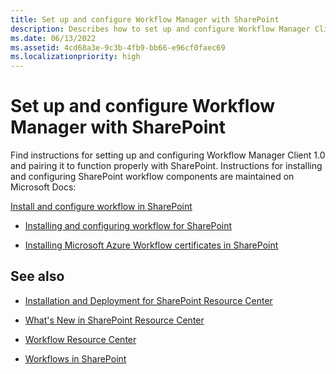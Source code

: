 ```yaml
---
title: Set up and configure Workflow Manager with SharePoint
description: Describes how to set up and configure Workflow Manager Client 1.0 and pair it to function correctly with SharePoint.
ms.date: 06/13/2022
ms.assetid: 4cd68a3e-9c3b-4fb9-bb66-e96cf0faec69
ms.localizationpriority: high
---
```



# Set up and configure Workflow Manager with SharePoint
Find instructions for setting up and configuring Workflow Manager Client 1.0 and pairing it to function properly with SharePoint. 
Instructions for installing and configuring SharePoint workflow components are maintained on Microsoft Docs:
  
    
    

 [Install and configure workflow in SharePoint](https://technet.microsoft.com/library/jj658586%28v=office.15%29)
-  [Installing and configuring workflow for SharePoint](https://technet.microsoft.com/library/jj658588%28v=office.15%29)
    
  
-  [Installing Microsoft Azure Workflow certificates in SharePoint](https://technet.microsoft.com/library/jj658589%28v=office.15%29)
    
  

## See also


-  [Installation and Deployment for SharePoint Resource Center](https://technet.microsoft.com/sharepoint/fp142376)
    
  
-  [What's New in SharePoint Resource Center](https://technet.microsoft.com/sharepoint/fp142374)
    
  
-  [Workflow Resource Center](https://technet.microsoft.com/sharepoint/jj556245)
    
  
-  [Workflows in SharePoint](workflows-in-sharepoint.md)
    
  

